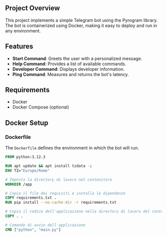 ## Project Overview

This project implements a simple Telegram bot using the Pyrogram library. The bot is containerized using Docker, making it easy to deploy and run in any environment.

## Features

- **Start Command**: Greets the user with a personalized message.
- **Help Command**: Provides a list of available commands.
- **Developer Command**: Displays developer information.
- **Ping Command**: Measures and returns the bot's latency.

## Requirements

- Docker
- Docker Compose (optional)

## Docker Setup

### Dockerfile

The `Dockerfile` defines the environment in which the bot will run.

```dockerfile
FROM python:3.12.3

RUN apt update && apt install tzdata -y
ENV TZ="Europe/Rome"

# Imposta la directory di lavoro nel contenitore
WORKDIR /app

# Copia il file dei requisiti e installa le dipendenze
COPY requirements.txt .
RUN pip install --no-cache-dir -r requirements.txt

# Copia il codice dell'applicazione nella directory di lavoro del contenitore
COPY . .

# Comando di avvio dell'applicazione
CMD ["python", "main.py"]
